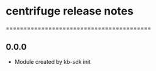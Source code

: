 # centrifuge release notes
=========================================

0.0.0
-----
* Module created by kb-sdk init
